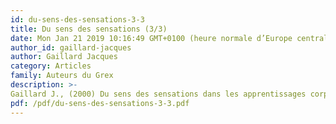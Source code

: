 ```yaml
---
id: du-sens-des-sensations-3-3
title: Du sens des sensations (3/3)
date: Mon Jan 21 2019 10:16:49 GMT+0100 (heure normale d’Europe centrale)
author_id: gaillard-jacques
author: Gaillard Jacques
category: Articles
family: Auteurs du Grex
description: >-
Gaillard J., (2000) Du sens des sensations dans les apprentissages corporels (3/3), Expliciter n° 36, p. 12-46. 
pdf: /pdf/du-sens-des-sensations-3-3.pdf
---
```

